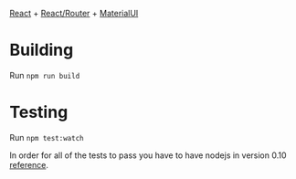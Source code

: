 [React](https://github.com/facebook/react) + [React/Router](https://github.com/rackt/react-router) + [MaterialUI](https://github.com/callemall/material-ui)

# Building

Run `npm run build`

# Testing

Run `npm test:watch`

In order for all of the tests to pass you have to have nodejs in version 0.10 [reference](https://github.com/facebook/jest/issues/243).

